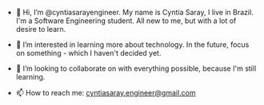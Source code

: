 - 👋 Hi, I’m @cyntiasarayengineer. My name is Cyntia Saray, I live in Brazil. I'm a Software Engineering student. All new to me, but with a lot of desire to learn.


- 👀 I’m interested in learning more about technology. In the future, focus on something - which I haven't decided yet.


- 💞️ I’m looking to collaborate on with everything possible, because I'm still learning.


- 📫 How to reach me: cyntiasaray.engineer@gmail.com
